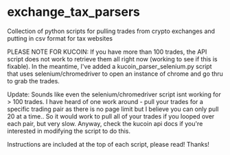 # exchange_tax_parsers
Collection of python scripts for pulling trades from crypto exchanges and putting in csv format for tax websites

PLEASE NOTE FOR KUCOIN:
If you have more than 100 trades, the API script does not work to retrieve them all right now (working to see if this is fixable). 
In the meantime, I've added a kucoin_parser_selenium.py script that uses selenium/chromedriver to open an instance of chrome and go thru to grab the trades.

Update: Sounds like even the selenium/chromedriver script isnt working for > 100 trades. I have heard of one work around - pull your trades for a specific trading pair as there is no page limit but I believe you can only pull 20 at a time.. So it would work to pull all of your trades if you looped over each pair, but very slow. Anyway, check the kucoin api docs if you're interested in modifying the script to do this.

Instructions are included at the top of each script, please read! Thanks!


